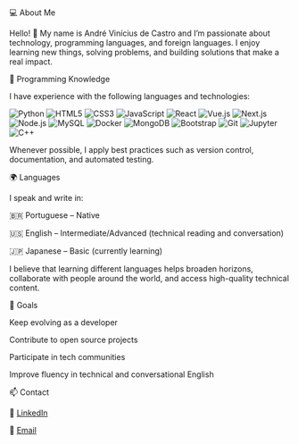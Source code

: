 💻 About Me

Hello! 👋 My name is André Vinícius de Castro and I’m passionate about technology, programming languages, and foreign languages. I enjoy learning new things, solving problems, and building solutions that make a real impact.

🧠 Programming Knowledge

I have experience with the following languages and technologies:




![Python](https://img.shields.io/badge/Python-3776AB?style=for-the-badge&logo=python&logoColor=white)
![HTML5](https://img.shields.io/badge/HTML5-E34F26?style=for-the-badge&logo=html5&logoColor=white)
![CSS3](https://img.shields.io/badge/CSS3-1572B6?style=for-the-badge&logo=css3&logoColor=white)
![JavaScript](https://img.shields.io/badge/JavaScript-F7DF1E?style=for-the-badge&logo=javascript&logoColor=black)
![React](https://img.shields.io/badge/React-20232A?style=for-the-badge&logo=react&logoColor=61DAFB)
![Vue.js](https://img.shields.io/badge/Vue.js-4FC08D?style=for-the-badge&logo=vue.js&logoColor=white)
![Next.js](https://img.shields.io/badge/Next.js-000000?style=for-the-badge&logo=next.js&logoColor=white)
![Node.js](https://img.shields.io/badge/Node.js-339933?style=for-the-badge&logo=nodedotjs&logoColor=white)
![MySQL](https://img.shields.io/badge/MySQL-00000F?style=for-the-badge&logo=mysql&logoColor=white)
![Docker](https://img.shields.io/badge/Docker-2496ED?style=for-the-badge&logo=docker&logoColor=white)
![MongoDB](https://img.shields.io/badge/MongoDB-47A248?style=for-the-badge&logo=mongodb&logoColor=white)
![Bootstrap](https://img.shields.io/badge/Bootstrap-7952B3?style=for-the-badge&logo=bootstrap&logoColor=white)
![Git](https://img.shields.io/badge/Git-F05032?style=for-the-badge&logo=git&logoColor=white)
![Jupyter](https://img.shields.io/badge/Jupyter-F37626?style=for-the-badge&logo=jupyter&logoColor=white)  ![C++](https://img.shields.io/badge/C++-00599C?style=for-the-badge&logo=cplusplus&logoColor=white)



Whenever possible, I apply best practices such as version control, documentation, and automated testing.

🌍 Languages

I speak and write in:

🇧🇷 Portuguese – Native

🇺🇸 English – Intermediate/Advanced (technical reading and conversation)

🇯🇵 Japanese – Basic (currently learning)

I believe that learning different languages helps broaden horizons, collaborate with people around the world, and access high-quality technical content.

🎯 Goals

Keep evolving as a developer

Contribute to open source projects

Participate in tech communities

Improve fluency in technical and conversational English

📫 Contact

💼 [LinkedIn](https://www.linkedin.com/in/andré-castro-295a15235/) 

📧 [Email](mailto:andreviniroyale@gmail.com)

